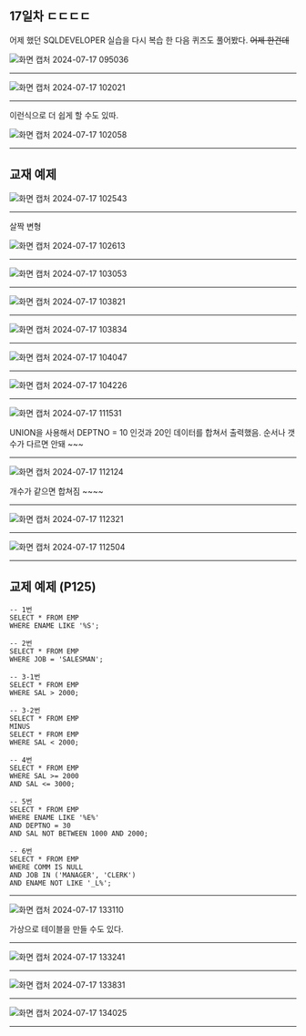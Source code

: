 ## 17일차 ㄷㄷㄷㄷ

어제 했던 SQLDEVELOPER 실습을 다시 복습 한 다음
퀴즈도 풀어봤다. ~~어제 한건데~~

![화면 캡처 2024-07-17 095036](https://github.com/user-attachments/assets/f57b4ba3-b26d-4d78-b868-1e04d4db3d12)

***

![화면 캡처 2024-07-17 102021](https://github.com/user-attachments/assets/77019943-8241-4ff4-9357-8f37097a1360)

***
이런식으로 더 쉽게 할 수도 있따.


![화면 캡처 2024-07-17 102058](https://github.com/user-attachments/assets/013f83ef-f43a-42e0-a051-be2a2ab60d6e)

***

## 교재 예제
![화면 캡처 2024-07-17 102543](https://github.com/user-attachments/assets/5be0d86e-b61b-4d3c-b477-8565f9f429da)
***

살짝 변형


![화면 캡처 2024-07-17 102613](https://github.com/user-attachments/assets/67968c28-0e2e-47d7-9cba-05e1b7c0c93a)
***

![화면 캡처 2024-07-17 103053](https://github.com/user-attachments/assets/5160f5a9-f484-42ee-a997-fa5630f67d7d)
***
![화면 캡처 2024-07-17 103821](https://github.com/user-attachments/assets/ae61c8ff-de87-4522-bfda-7ba1de1ec414)
***
![화면 캡처 2024-07-17 103834](https://github.com/user-attachments/assets/d6f63eaa-3507-43f0-ae24-95dfad908395)
***
![화면 캡처 2024-07-17 104047](https://github.com/user-attachments/assets/d0e3f754-fe92-4644-9720-7aa052fa189e)
***
![화면 캡처 2024-07-17 104226](https://github.com/user-attachments/assets/0d862964-2cc4-4f33-a760-c1b4269c928f)
***
![화면 캡처 2024-07-17 111531](https://github.com/user-attachments/assets/717a70c3-3d0a-4079-99d1-abd8fe5c68aa)



UNION을 사용해서 DEPTNO = 10 인것과 20인 데이터를 합쳐서 출력했음. 순서나 갯수가 다르면 안돼 ~~~
***
![화면 캡처 2024-07-17 112124](https://github.com/user-attachments/assets/8064f922-f93f-40e8-9c26-157998649511)



개수가 같으면 합쳐짐 ~~~~
***

![화면 캡처 2024-07-17 112321](https://github.com/user-attachments/assets/4dd783f2-badd-4601-952b-63a4cb2c10e3)
***

![화면 캡처 2024-07-17 112504](https://github.com/user-attachments/assets/aff5fb20-1c5d-425b-b318-092f11bcca56)
***

## 교제 예제 (P125)
```
-- 1번
SELECT * FROM EMP
WHERE ENAME LIKE '%S';

-- 2번
SELECT * FROM EMP
WHERE JOB = 'SALESMAN';

-- 3-1번
SELECT * FROM EMP
WHERE SAL > 2000;

-- 3-2번
SELECT * FROM EMP
MINUS
SELECT * FROM EMP
WHERE SAL < 2000;

-- 4번
SELECT * FROM EMP
WHERE SAL >= 2000
AND SAL <= 3000;

-- 5번
SELECT * FROM EMP
WHERE ENAME LIKE '%E%'
AND DEPTNO = 30
AND SAL NOT BETWEEN 1000 AND 2000;

-- 6번
SELECT * FROM EMP
WHERE COMM IS NULL
AND JOB IN ('MANAGER', 'CLERK')
AND ENAME NOT LIKE '_L%';
```
***
![화면 캡처 2024-07-17 133110](https://github.com/user-attachments/assets/527db286-a575-45ff-b351-d65e6c6431ed)



가상으로 테이블을 만들 수도 있다.
***

![화면 캡처 2024-07-17 133241](https://github.com/user-attachments/assets/92afe95a-961a-44f5-a2db-49b49649d2bd)

***
![화면 캡처 2024-07-17 133831](https://github.com/user-attachments/assets/ceb2f40e-e145-4230-b89f-7fb9d960c450)
***
![화면 캡처 2024-07-17 134025](https://github.com/user-attachments/assets/5a82d21c-3d8f-456c-92e6-e4521e76693b)
***




